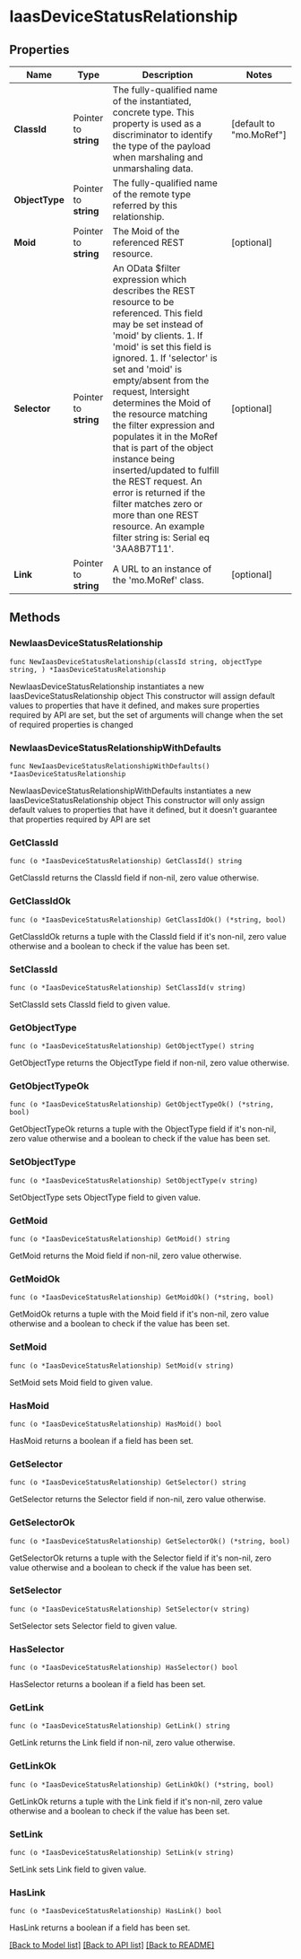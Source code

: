 # IaasDeviceStatusRelationship

## Properties

Name | Type | Description | Notes
------------ | ------------- | ------------- | -------------
**ClassId** | Pointer to **string** | The fully-qualified name of the instantiated, concrete type. This property is used as a discriminator to identify the type of the payload when marshaling and unmarshaling data. | [default to "mo.MoRef"]
**ObjectType** | Pointer to **string** | The fully-qualified name of the remote type referred by this relationship. | 
**Moid** | Pointer to **string** | The Moid of the referenced REST resource. | [optional] 
**Selector** | Pointer to **string** | An OData $filter expression which describes the REST resource to be referenced. This field may be set instead of &#39;moid&#39; by clients. 1. If &#39;moid&#39; is set this field is ignored. 1. If &#39;selector&#39; is set and &#39;moid&#39; is empty/absent from the request, Intersight determines the Moid of the resource matching the filter expression and populates it in the MoRef that is part of the object instance being inserted/updated to fulfill the REST request. An error is returned if the filter matches zero or more than one REST resource. An example filter string is: Serial eq &#39;3AA8B7T11&#39;. | [optional] 
**Link** | Pointer to **string** | A URL to an instance of the &#39;mo.MoRef&#39; class. | [optional] 

## Methods

### NewIaasDeviceStatusRelationship

`func NewIaasDeviceStatusRelationship(classId string, objectType string, ) *IaasDeviceStatusRelationship`

NewIaasDeviceStatusRelationship instantiates a new IaasDeviceStatusRelationship object
This constructor will assign default values to properties that have it defined,
and makes sure properties required by API are set, but the set of arguments
will change when the set of required properties is changed

### NewIaasDeviceStatusRelationshipWithDefaults

`func NewIaasDeviceStatusRelationshipWithDefaults() *IaasDeviceStatusRelationship`

NewIaasDeviceStatusRelationshipWithDefaults instantiates a new IaasDeviceStatusRelationship object
This constructor will only assign default values to properties that have it defined,
but it doesn't guarantee that properties required by API are set

### GetClassId

`func (o *IaasDeviceStatusRelationship) GetClassId() string`

GetClassId returns the ClassId field if non-nil, zero value otherwise.

### GetClassIdOk

`func (o *IaasDeviceStatusRelationship) GetClassIdOk() (*string, bool)`

GetClassIdOk returns a tuple with the ClassId field if it's non-nil, zero value otherwise
and a boolean to check if the value has been set.

### SetClassId

`func (o *IaasDeviceStatusRelationship) SetClassId(v string)`

SetClassId sets ClassId field to given value.


### GetObjectType

`func (o *IaasDeviceStatusRelationship) GetObjectType() string`

GetObjectType returns the ObjectType field if non-nil, zero value otherwise.

### GetObjectTypeOk

`func (o *IaasDeviceStatusRelationship) GetObjectTypeOk() (*string, bool)`

GetObjectTypeOk returns a tuple with the ObjectType field if it's non-nil, zero value otherwise
and a boolean to check if the value has been set.

### SetObjectType

`func (o *IaasDeviceStatusRelationship) SetObjectType(v string)`

SetObjectType sets ObjectType field to given value.


### GetMoid

`func (o *IaasDeviceStatusRelationship) GetMoid() string`

GetMoid returns the Moid field if non-nil, zero value otherwise.

### GetMoidOk

`func (o *IaasDeviceStatusRelationship) GetMoidOk() (*string, bool)`

GetMoidOk returns a tuple with the Moid field if it's non-nil, zero value otherwise
and a boolean to check if the value has been set.

### SetMoid

`func (o *IaasDeviceStatusRelationship) SetMoid(v string)`

SetMoid sets Moid field to given value.

### HasMoid

`func (o *IaasDeviceStatusRelationship) HasMoid() bool`

HasMoid returns a boolean if a field has been set.

### GetSelector

`func (o *IaasDeviceStatusRelationship) GetSelector() string`

GetSelector returns the Selector field if non-nil, zero value otherwise.

### GetSelectorOk

`func (o *IaasDeviceStatusRelationship) GetSelectorOk() (*string, bool)`

GetSelectorOk returns a tuple with the Selector field if it's non-nil, zero value otherwise
and a boolean to check if the value has been set.

### SetSelector

`func (o *IaasDeviceStatusRelationship) SetSelector(v string)`

SetSelector sets Selector field to given value.

### HasSelector

`func (o *IaasDeviceStatusRelationship) HasSelector() bool`

HasSelector returns a boolean if a field has been set.

### GetLink

`func (o *IaasDeviceStatusRelationship) GetLink() string`

GetLink returns the Link field if non-nil, zero value otherwise.

### GetLinkOk

`func (o *IaasDeviceStatusRelationship) GetLinkOk() (*string, bool)`

GetLinkOk returns a tuple with the Link field if it's non-nil, zero value otherwise
and a boolean to check if the value has been set.

### SetLink

`func (o *IaasDeviceStatusRelationship) SetLink(v string)`

SetLink sets Link field to given value.

### HasLink

`func (o *IaasDeviceStatusRelationship) HasLink() bool`

HasLink returns a boolean if a field has been set.


[[Back to Model list]](../README.md#documentation-for-models) [[Back to API list]](../README.md#documentation-for-api-endpoints) [[Back to README]](../README.md)


